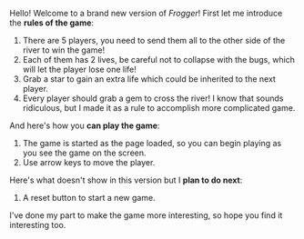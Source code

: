 Hello! Welcome to a brand new version of _Frogger_! First let me introduce the
**rules of the game**:
1. There are 5 players, you need to send them all to the other side of the river
to win the game!
2. Each of them has 2 lives, be careful not to collapse with the bugs, which
will let the player lose one life!
4. Grab a star to gain an extra life which could be inherited to the next
player.
5. Every player should grab a gem to cross the river! I know that sounds
ridiculous, but I made it as a rule to accomplish more complicated game.

And here's how you **can play the game**:
1. The game is started as the page loaded, so you can begin playing as you see
the game on the screen.
2. Use arrow keys to move the player.

Here's what doesn't show in this version but I **plan to do next**:
1. A reset button to start a new game.

I've done my part to make the game more interesting, so hope you find it
interesting too.
